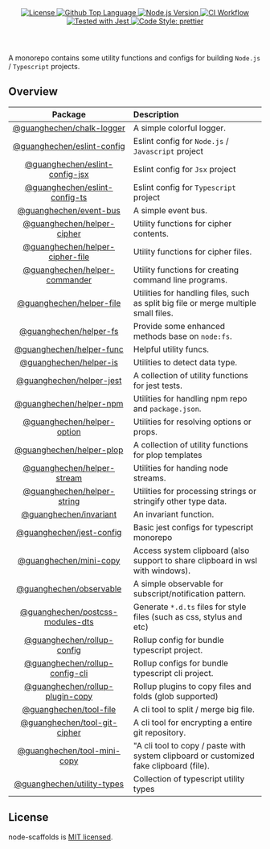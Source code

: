 <header>
  <div align="center">
    <a href="#license">
      <img
        alt="License"
        src="https://img.shields.io/github/license/guanghechen/node-scaffolds"
      />
    </a>
    <a href="https://github.com/guanghechen/node-scaffolds/search?l=typescript">
      <img
        alt="Github Top Language"
        src="https://img.shields.io/github/languages/top/guanghechen/node-scaffolds"
      />
    </a>
    <a href="https://github.com/nodejs/node">
      <img
        alt="Node.js Version"
        src="https://img.shields.io/node/v/@guanghechen/rollup-config"
      />
    </a>
    <a href="https://github.com/guanghechen/node-scaffolds/actions/workflows/ci.yml">
      <img
        alt="CI Workflow"
        src="https://github.com/guanghechen/node-scaffolds/actions/workflows/ci.yml/badge.svg"
      />
    </a>
    <a href="https://github.com/facebook/jest">
      <img
        alt="Tested with Jest"
        src="https://img.shields.io/badge/tested_with-jest-9c465e.svg"
      />
    </a>
    <a href="https://github.com/prettier/prettier">
      <img
        alt="Code Style: prettier"
        src="https://img.shields.io/badge/code_style-prettier-ff69b4.svg?style=flat-square"
      />
    </a>
  </div>
</header>


A monorepo contains some utility functions and configs for building `Node.js` / `Typescript` projects.

## Overview

Package                               | Description
:------------------------------------:|:--------------------------
[@guanghechen/chalk-logger][]         | A simple colorful logger.
[@guanghechen/eslint-config][]        | Eslint config for `Node.js` / `Javascript` project
[@guanghechen/eslint-config-jsx][]    | Eslint config for `Jsx` project
[@guanghechen/eslint-config-ts][]     | Eslint config for `Typescript` project
[@guanghechen/event-bus]              | A simple event bus.
[@guanghechen/helper-cipher][]        | Utility functions for cipher contents.
[@guanghechen/helper-cipher-file][]   | Utility functions for cipher files.
[@guanghechen/helper-commander][]     | Utility functions for creating command line programs.
[@guanghechen/helper-file]            | Utilities for handling files, such as split big file or merge multiple small files.
[@guanghechen/helper-fs]              | Provide some enhanced methods base on `node:fs`.
[@guanghechen/helper-func]            | Helpful utility funcs.
[@guanghechen/helper-is][]            | Utilities to detect data type.
[@guanghechen/helper-jest][]          | A collection of utility functions for jest tests.
[@guanghechen/helper-npm][]           | Utilities for handling npm repo and `package.json`.
[@guanghechen/helper-option][]        | Utilities for resolving options or props.
[@guanghechen/helper-plop][]          | A collection of utility functions for plop templates
[@guanghechen/helper-stream][]        | Utilities for handing node streams.
[@guanghechen/helper-string][]        | Utilities for processing strings or stringify other type data.
[@guanghechen/invariant]              | An invariant function.
[@guanghechen/jest-config][]          | Basic jest configs for typescript monorepo
[@guanghechen/mini-copy][]            | Access system clipboard (also support to share clipboard in wsl with windows).
[@guanghechen/observable][]           | A simple observable for subscript/notification pattern.
[@guanghechen/postcss-modules-dts][]  | Generate `*.d.ts` files for style files (such as css, stylus and etc)
[@guanghechen/rollup-config][]        | Rollup config for bundle typescript project.
[@guanghechen/rollup-config-cli][]    | Rollup configs for bundle typescript cli project.
[@guanghechen/rollup-plugin-copy][]   | Rollup plugins to copy files and folds (glob supported)
[@guanghechen/tool-file][]            | A cli tool to split / merge big file.
[@guanghechen/tool-git-cipher][]      | A cli tool for encrypting a entire git repository.
[@guanghechen/tool-mini-copy][]       | "A cli tool to copy / paste with system clipboard or customized fake clipboard (file).
[@guanghechen/utility-types][]        | Collection of typescript utility types


## License

node-scaffolds is [MIT licensed](https://github.com/guanghechen/node-scaffolds/tree/release-5.x.x/LICENSE).


[homepage]: https://github.com/guanghechen/node-scaffolds/tree/release-5.x.x
[@guanghechen/chalk-logger]: ./packages/chalk-logger
[@guanghechen/eslint-config]: ./packages/eslint-config
[@guanghechen/eslint-config-jsx]: ./packages/eslint-config-jsx
[@guanghechen/eslint-config-ts]: ./packages/eslint-config-ts
[@guanghechen/event-bus]: ./packages/event-bus
[@guanghechen/helper-cipher]: ./packages/helper-cipher
[@guanghechen/helper-cipher-file]: ./packages/helper-cipher-file
[@guanghechen/helper-commander]: ./packages/helper-commander
[@guanghechen/helper-file]: ./packages/helper-file
[@guanghechen/helper-fs]: ./packages/helper-fs
[@guanghechen/helper-func]: ./packages/helper-func
[@guanghechen/helper-is]: ./packages/helper-is
[@guanghechen/helper-jest]: ./packages/helper-jest
[@guanghechen/helper-npm]: ./packages/helper-npm
[@guanghechen/helper-option]: ./packages/helper-option
[@guanghechen/helper-plop]: ./packages/helper-plop
[@guanghechen/helper-stream]: ./packages/helper-stream
[@guanghechen/helper-string]: ./packages/helper-string
[@guanghechen/invariant]: ./packages/invariant
[@guanghechen/jest-config]: ./packages/jest-config
[@guanghechen/mini-copy]: ./packages/mini-copy
[@guanghechen/observable]: ./packages/observable
[@guanghechen/postcss-modules-dts]: ./packages/postcss-modules-dts
[@guanghechen/rollup-config]: ./packages/rollup-config
[@guanghechen/rollup-config-cli]: ./packages/rollup-config-cli
[@guanghechen/rollup-plugin-copy]: ./packages/rollup-plugin-copy
[@guanghechen/tool-file]: ./packages/tool-file
[@guanghechen/tool-git-cipher]: ./packages/tool-git-cipher
[@guanghechen/tool-mini-copy]: ./packages/tool-mini-copy
[@guanghechen/utility-types]: ./packages/utility-types
